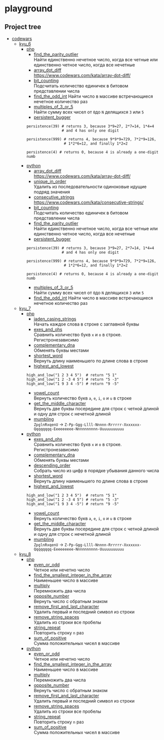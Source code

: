 # playground

## Project tree

* [codewars](./codewars)
    * [kyu_6](./codewars/kyu_6)
        * [php](./codewars/kyu_6/php)
            * [find_the_parity_outlier](./codewars/kyu_6/php/find_the_parity_outlier.php)  
            Найти единственно нечетное число, когда все четные или
            единственно четное число, когда все нечетные  
            * [array_dot_diff](./codewars/kyu_6/python/array_dot_diff.py)  
            https://www.codewars.com/kata/array-dot-diff/
            * [bit_counting](./codewars/kyu_6/php/bit_counting.php)  
            Подсчитать количество единичек в битовом представлении числа
            * [find_the_odd_int](./codewars/kyu_6/php/find_the_odd_int.php)
            Найти число в массиве встречающиеся нечетное количество раз
            * [multiples_of_3_or_5](./codewars/kyu_6/php/multiples_of_3_or_5.php)  
            Найти сумму всех чисел от ``0``до ``N`` делящихся ``3`` или ``5``
            * [persistent_bugger](./codewars/kyu_6/php/persistent_bugger.php)  
            ```
            persistence(39) # returns 3, because 3*9=27, 2*7=14, 1*4=4
                            # and 4 has only one digit
                            
            persistence(999) # returns 4, because 9*9*9=729, 7*2*9=126,
                             # 1*2*6=12, and finally 1*2=2

            persistence(4) # returns 0, because 4 is already a one-digit numb
            ```
        * [python](./codewars/kyu_6/python)
            * [array_dot_diff](./codewars/kyu_6/python/array_dot_diff.py)  
            https://www.codewars.com/kata/array-dot-diff/
            * [unique_in_order](./codewars/kyu_6/python/unique_in_order.py)  
            Удалить из последовательности одиноковые идущие подряд значения
            * [consecutive_strings](./codewars/kyu_6/python/consecutive_strings.py)  
            https://www.codewars.com/kata/consecutive-strings/
            * [bit_counting](./codewars/kyu_6/python/bit_counting.py)  
            Подсчитать количество единичек в битовом представлении числа
            * [find_the_parity_outlier](./codewars/kyu_6/python/find_the_parity_outlier.py)  
            Найти единственно нечетное число, когда все четные или
            единственно четное число, когда все нечетные  
            * [persistent_bugger](./codewars/kyu_6/python/persistent_bugger.py)  
            ```
            persistence(39) # returns 3, because 3*9=27, 2*7=14, 1*4=4
                            # and 4 has only one digit
                            
            persistence(999) # returns 4, because 9*9*9=729, 7*2*9=126,
                             # 1*2*6=12, and finally 1*2=2

            persistence(4) # returns 0, because 4 is already a one-digit numb
            ```
            * [multiples_of_3_or_5](./codewars/kyu_6/python/multiples_of_3_or_5.py)  
            Найти сумму всех чисел от ``0``до ``N`` делящихся ``3`` или ``5``
            * [find_the_odd_int](./codewars/kyu_6/python/find_the_odd_int.py)
            Найти число в массиве встречающиеся нечетное количество раз
    * [kyu_7](./codewars/kyu_7)
        * [php](./codewars/kyu_7/php)
            * [jaden_casing_strings](./codewars/kyu_7/php/jaden_casing_strings.php)  
            Начать каждое слова в строке с заглавной буквы
            * [exes_and_ohs](./codewars/kyu_7/php/exes_and_ohs.php)  
            Сравнить количество букв ``x`` и ``o`` в строке. Регистронезависимо
            * [complementary_dna](./codewars/kyu_7/php/complementary_dna.php)  
            Обменять буквы местами
            * [shortest_word](./codewars/kyu_7/php/shortest_word.php)  
            Вернуть длину наименьшего по длине слова в строке
            * [highest_and_lowest](./codewars/kyu_7/php/highest_and_lowest.php)  
            ```
            high_and_low("1 2 3 4 5")  # return "5 1"
            high_and_low("1 2 -3 4 5") # return "5 -3"
            high_and_low("1 9 3 4 -5") # return "9 -5"
            ```
            * [vowel_count](./codewars/kyu_7/php/vowel_count.php)  
            Вернуть количество букв ``a``, ``e``, ``i``, ``o`` и ``u`` в строке
            * [get_the_middle_character](./codewars/kyu_7/php/get_the_middle_character.php)  
            Вернуть две буквы посередине для строк с четной длиной и одну для строк с нечетной длиной
            * [mumbling](./codewars/kyu_7/php/mumbling.php)  
            ``ZpglnRxqenU`` -> ``Z-Pp-Ggg-Llll-Nnnnn-Rrrrrr-Xxxxxxx-Qqqqqqqq-Eeeeeeeee-Nnnnnnnnnn-Uuuuuuuuuuu``
        * [python](./codewars/kyu_7/python)
            * [exes_and_ohs](./codewars/kyu_7/python/exes_and_ohs.py)  
            Сравнить количество букв ``x`` и ``o`` в строке. Регистронезависимо
            * [complementary_dna](./codewars/kyu_7/python/complementary_dna.py)  
            Обменять буквы местами
            * [descending_order](./codewars/kyu_7/python/descending_order.py)  
            Собрать число из цифр в порядке убывания данного числа
            * [shortest_word](./codewars/kyu_7/python/shortest_word.py)  
            Вернуть длину наименьшего по длине слова в строке
            * [highest_and_lowest](./codewars/kyu_7/python/highest_and_lowest.py)  
            ```
            high_and_low("1 2 3 4 5")  # return "5 1"
            high_and_low("1 2 -3 4 5") # return "5 -3"
            high_and_low("1 9 3 4 -5") # return "9 -5"
            ```
            * [vowel_count](./codewars/kyu_7/python/vowel_count.py)  
            Вернуть количество букв ``a``, ``e``, ``i``, ``o`` и ``u`` в строке
            * [get_the_middle_character](./codewars/kyu_7/python/get_the_middle_character.py)  
            Вернуть две буквы посередине для строк с четной длиной и одну для строк с нечетной длиной
            * [mumbling](./codewars/kyu_7/php/mumbling.py)  
            ``ZpglnRxqenU`` -> ``Z-Pp-Ggg-Llll-Nnnnn-Rrrrrr-Xxxxxxx-Qqqqqqqq-Eeeeeeeee-Nnnnnnnnnn-Uuuuuuuuuuu``
    * [kyu_8](./codewars/kyu_8)
        * [php](./codewars/kyu_8/php)
            * [even_or_odd](./codewars/kyu_8/php/even_or_odd.php)  
            Четное или нечетно число
            * [find_the_smallest_integer_in_the_array](./codewars/kyu_8/php/find_the_smallest_integer_in_the_array.php)  
            Наименьшее число в массиве
            * [multiply](./codewars/kyu_8/php/multiply.php)  
            Перемножить два числа
            * [opposite_number](./codewars/kyu_8/php/opposite_number.php)  
            Вернуть число с обратным знаком
            * [remove_first_and_last_character](./codewars/kyu_8/php/remove_first_and_last_character.php)  
            Удалить первый и последний символ из строки
            * [remove_string_spaces](./codewars/kyu_8/php/remove_string_spaces.php)  
            Удалить из строки все пробелы
            * [string_repeat](./codewars/kyu_8/php/string_repeat.php)  
            Повторить строку ``n`` раз
            * [sum_of_positive](./codewars/kyu_8/php/sum_of_positive.py)  
            Сумма положительных чисел в массиве
        * [python](./codewars/kyu_8/python)
            * [even_or_odd](./codewars/kyu_8/python/even_or_odd.py)  
            Четное или нечетно число
            * [find_the_smallest_integer_in_the_array](./codewars/kyu_8/python/find_the_smallest_integer_in_the_array.py)  
            Наименьшее число в массиве
            * [multiply](./codewars/kyu_8/python/multiply.py)  
            Перемножить два числа
            * [opposite_number](./codewars/kyu_8/python/opposite_number.py)  
            Вернуть число с обратным знаком
            * [remove_first_and_last_character](./codewars/kyu_8/python/remove_first_and_last_character.py)  
            Удалить первый и последний символ из строки
            * [remove_string_spaces](./codewars/kyu_8/python/remove_string_spaces.py)  
            Удалить из строки все пробелы
            * [string_repeat](./codewars/kyu_8/python/string_repeat.py)  
            Повторить строку ``n`` раз
            * [sum_of_positive](./codewars/kyu_8/python/sum_of_positive.py)  
            Сумма положительных чисел в массиве
